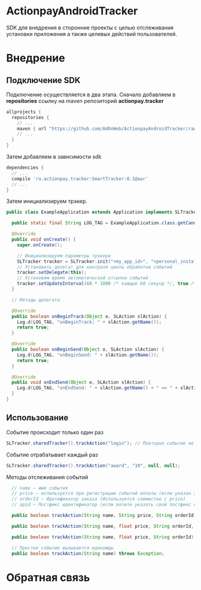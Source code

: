 ActionpayAndroidTracker
=======================

SDK для внедрения в сторонние проекты с целью отслеживания установки приложения а также целевых действий пользователей.

Внедрение
=========

Подключение SDK
---------------

Подключение осуществляется в два этапа.
Сначало добавляем в **repositories** ссылку на maven репозиторий **actionpay.tracker**

```groovy
allprojects {
  repositories {
    // ...
    maven { url "https://github.com/AdOnWeb/ActionpayAndroidTracker/raw/master" }
    // ...
  }
}
```

Затем добавляем в зависимости sdk

```groovy
dependencies {
  // ...
  compile 'ru.actionpay.tracker:SmartTracker:0.1@aar'
  // ...
}
```

Затем инициализируем трэкер.

```java
public class ExampleApplication extends Application implements SLTracker.Delegate {

  public static final String LOG_TAG = ExampleApplication.class.getCanonicalName();

  @Override
  public void onCreate() {
    super.onCreate();

    // Инициализируем параметры трэкера
    SLTracker tracker = SLTracker.init("<my_app_id>", "<personal_install_target_code>", getApplicationContext());
    // Установить делегат для контроля цикла обработки событий
    tracker.setDelegate(this);
    // Установим время автоматической отсылки событий
    tracker.setUpdateInterval(60 * 1000 /* каждые 60 секунд */, true /* повторять */);
  }

  // Методы делегата

  @Override
  public boolean onBeginTrack(Object o, SLAction slAction) {
    Log.d(LOG_TAG, "onBeginTrack: " + slAction.getName());
    return true;
  }

  @Override
  public boolean onBeginSend(Object o, SLAction slAction) {
    Log.d(LOG_TAG, "onBeginSend: " + slAction.getName());
    return true;
  }

  @Override
  public void onEndSend(Object o, SLAction slAction) {
    Log.d(LOG_TAG, "onEndSend: " + slAction.getName() + " => " + slAction.isSent());
  }
}
```

Использование
-------------

Событие происходит только один раз

```java
SLTracker.sharedTracker().trackAction("login"); // Повторно событие не отработает
```

Событие отрабатывает каждый раз

```java
SLTracker.sharedTracker().trackAction("award", "10", null, null);
```

Методы отслеживания событий

```java
  // name – имя события
  // price – используется при регистрации событий оплаты (если указан этот параметр событие отрабатывает каждый раз)
  // orderId – Идетификатор заказа (Используется совместно с price)
  // apid – Постфикс идентификатор (если хотите указать свой постфикс к имени события, в противном случае он будет формироваться автоматически)

  public boolean trackAction(String name, String price, String orderId, String apid) throws Exception;

  public boolean trackAction(String name, float price, String orderId, String apid) throws Exception;

  public boolean trackAction(String name, float price, String orderId) throws Exception;

  // Простое событие вызывается единожды
  public boolean trackAction(String name) throws Exception;
```

Обратная связь
==============



